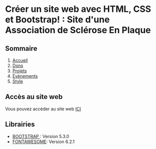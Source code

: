 # Créer un site web avec HTML, CSS et Bootstrap! : Site d'une Association de Sclérose En Plaque

## Sommaire

1. [Accueil](/index.html)
2. [Dons](/dons.html)
3. [Projets](/projets.html)
4. [Evènements](/event.html)
5. [Style](/style.css)


## Accès au site web

Vous pouvez accéder au site web [ICI](https://backeducation.be/STUDI/BOOTSTRAP)

## Librairies 

* [BOOTSTRAP ](https://getbootstrap.com/): Version 5.3.0
* [FONTAWESOME](https://fontawesome.com/): Version 6.2.1



